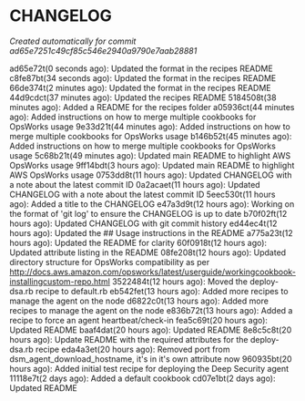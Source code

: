 # CHANGELOG
*Created automatically for commit ad65e7251c49cf85c546e2940a9790e7aab28881*

ad65e72t(0 seconds ago): Updated the format in the recipes README
c8fe87bt(34 seconds ago): Updated the format in the recipes README
66de374t(2 minutes ago): Updated the format in the recipes README
44d9cdct(37 minutes ago): Updated the recipes README
5184508t(38 minutes ago): Added a README for the recipes folder
a05936ct(44 minutes ago): Added instructions on how to merge multiple cookbooks for OpsWorks usage
9e33d21t(44 minutes ago): Added instructions on how to merge multiple cookbooks for OpsWorks usage
b146b52t(45 minutes ago): Added instructions on how to merge multiple cookbooks for OpsWorks usage
5c68b21t(49 minutes ago): Updated main README to highlight AWS OpsWorks usage
9ff14bdt(3 hours ago): Updated main README to highlight AWS OpsWorks usage
0753dd8t(11 hours ago): Updated CHANGELOG with a note about the latest commit ID
0a2acaet(11 hours ago): Updated CHANGELOG with a note about the latest commit ID
5eec530t(11 hours ago): Added a title to the CHANGELOG
e47a3d9t(12 hours ago): Working on the format of 'git log' to ensure the CHANGELOG is up to date
b70f02ft(12 hours ago): Updated CHANGELOG with git commit history
ed44ec4t(12 hours ago): Updated the ## Usage instructions in the README
a775a23t(12 hours ago): Updated the README for clarity
60f0918t(12 hours ago): Updated attribute listing in the README
08fe208t(12 hours ago): Updated directory structure for OpsWorks compatibility as per http://docs.aws.amazon.com/opsworks/latest/userguide/workingcookbook-installingcustom-repo.html
3522484t(12 hours ago): Moved the deploy-dsa.rb recipe to default.rb
eb542fet(13 hours ago): Added more recipes to manage the agent on the node
d6822c0t(13 hours ago): Added more recipes to manage the agent on the node
e836b72t(13 hours ago): Added a recipe to force an agent heartbeat/check-in
fea5c69t(20 hours ago): Updated README
baaf4dat(20 hours ago): Updated README
8e8c5c8t(20 hours ago): Update README with the required attributes for the deploy-dsa.rb recipe
eda4a3et(20 hours ago): Removed port from dsm_agent_download_hostname, it's in it's own attribute now
960935bt(20 hours ago): Added initial test recipe for deploying the Deep Security agent
11118e7t(2 days ago): Added a default cookbook
cd07e1bt(2 days ago): Updated README
